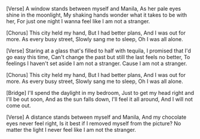 [Verse]
A window stands between myself and Manila,
As her pale eyes shine in the moonlight,
My shaking hands wonder what it takes to be with her,
For just one night I wanna feel like
I am not a stranger.

[Chorus]
This city held my hand,
But I had better plans,
And I was out for more.
As every busy street,
Slowly sang me to sleep,
Oh I was all alone.

[Verse]
Staring at a glass that's filled to half with tequila,
I promised that I'd go easy this time,
Can't change the past but still the last feels no better,
To feelings I haven't set aside
I am not a stranger.
Cause I am not a stranger.

[Chorus]
This city held my hand,
But I had better plans,
And I was out for more.
As every busy street,
Slowly sang me to sleep,
Oh I was all alone.

[Bridge]
I'll spend the daylight in my bedroom,
Just to get my head right and I'll be out soon,
And as the sun falls down,
I'll feel it all around,
And I will not come out.

[Verse]
A distance stands between myself and Manila,
And my chocolate eyes never feel right,
Is it best if I removed myself from the picture?
No matter the light I never feel like
I am not the stranger.
